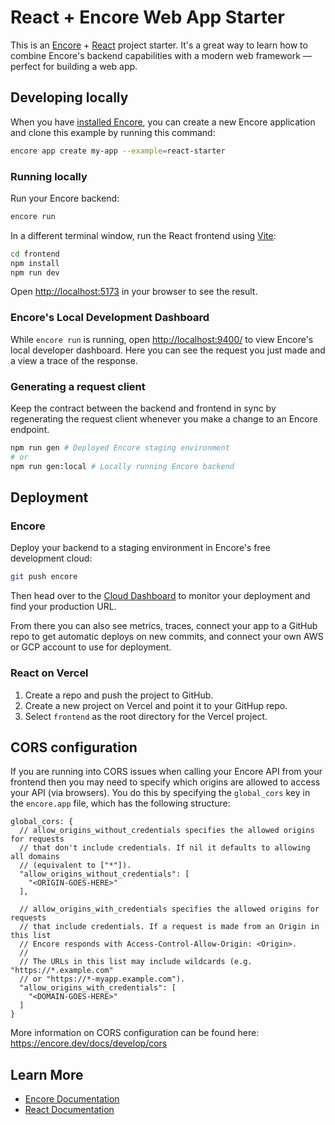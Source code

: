 # React + Encore Web App Starter

This is an [Encore](https://encore.dev/) + [React](https://react.dev/) project starter. It's a great way to learn how to
combine Encore's backend capabilities with a modern web framework — perfect for building a web app.

## Developing locally

When you have [installed Encore](https://encore.dev/docs/install), you can create a new Encore application and clone
this example by running this command:

```bash
encore app create my-app --example=react-starter
```

### Running locally

Run your Encore backend:

```bash
encore run
```

In a different terminal window, run the React frontend using [Vite](https://vitejs.dev/):

```bash
cd frontend
npm install
npm run dev
```

Open [http://localhost:5173](http://localhost:5173) in your browser to see the result.

### Encore's Local Development Dashboard

While `encore run` is running, open <http://localhost:9400/> to view Encore's local developer dashboard.
Here you can see the request you just made and a view a trace of the response.

### Generating a request client

Keep the contract between the backend and frontend in sync by regenerating the request client whenever you make a change
to an Encore endpoint.

```bash
npm run gen # Deployed Encore staging environment
# or
npm run gen:local # Locally running Encore backend
```

## Deployment

### Encore

Deploy your backend to a staging environment in Encore's free development cloud:

```bash
git push encore
```

Then head over to the [Cloud Dashboard](https://app.encore.dev) to monitor your deployment and find your production URL.

From there you can also see metrics, traces, connect your app to a
GitHub repo to get automatic deploys on new commits, and connect your own AWS or GCP account to use for deployment.

### React on Vercel

1. Create a repo and push the project to GitHub.
2. Create a new project on Vercel and point it to your GitHup repo.
3. Select `frontend` as the root directory for the Vercel project.

## CORS configuration

If you are running into CORS issues when calling your Encore API from your frontend then you may need to specify which
origins are allowed to access your API (via browsers). You do this by specifying the `global_cors` key in the `encore.app`
file, which has the following structure:

```jsonc
global_cors: {
  // allow_origins_without_credentials specifies the allowed origins for requests
  // that don't include credentials. If nil it defaults to allowing all domains
  // (equivalent to ["*"]).
  "allow_origins_without_credentials": [
    "<ORIGIN-GOES-HERE>"
  ],
        
  // allow_origins_with_credentials specifies the allowed origins for requests
  // that include credentials. If a request is made from an Origin in this list
  // Encore responds with Access-Control-Allow-Origin: <Origin>.
  //
  // The URLs in this list may include wildcards (e.g. "https://*.example.com"
  // or "https://*-myapp.example.com").
  "allow_origins_with_credentials": [
    "<DOMAIN-GOES-HERE>"
  ]
}
```

More information on CORS configuration can be found here: https://encore.dev/docs/develop/cors

## Learn More

- [Encore Documentation](https://encore.dev/docs)
- [React Documentation](https://react.dev/)
